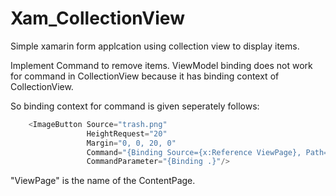 # Xam_CollectionView

Simple xamarin form applcation using collection view to display items.

Implement Command to remove items. ViewModel binding does not work for command in CollectionView because it has binding context of CollectionView.

So binding context for command is given seperately follows:

```c#
    <ImageButton Source="trash.png"
                 HeightRequest="20"
                 Margin="0, 0, 20, 0"
                 Command="{Binding Source={x:Reference ViewPage}, Path=BindingContext.DeleteProductCommand}"
                 CommandParameter="{Binding .}"/>
```

"ViewPage" is the name of the ContentPage.